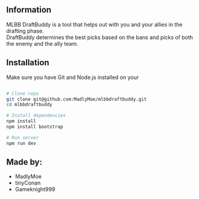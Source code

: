 ## Information

MLBB DraftBuddy is a tool that helps out with you and your allies in the drafting phase. \
DraftBuddy determines the best picks based on the bans and picks of both the enemy and the ally team.

## Installation

Make sure you have Git and Node.js installed on your 
```bash

# Clone repo
git clone git@github.com:MadlyMoe/mlbbdraftbuddy.git
cd mlbbdraftbuddy

# Install dependencies
npm install
npm install bootstrap

# Run server
npm run dev
```

## Made by:
- MadlyMoe
- tinyConan
- Gameknight999